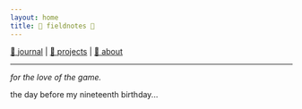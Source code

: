 ```yaml
---
layout: home
title: 🌸 fieldnotes 🌸
---
```


[🌺 journal](/journal/) | [🌼 projects](/projects/) | [🌸 about](/about/)

---

*for the love of the game.*

the day before my nineteenth birthday...
